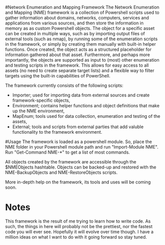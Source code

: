 #Network Enumeration and Mapping Framework
The Network Enumeration and Mapping (NME) framework is a collection of Powershell scripts used to gather information about domains, networks, computers, services and applications from various sources, and then store the information in memory as as custom Powershell objects. The object for a specific asset can be created in multiple ways, such as by importing output files of external tools (such as nmap), by running some of the enumeration scripts in the framework, or simply by creating them manually with built-in helper functions. Once created, the object acts as a structured placeholder for information gathered about that asset. Furthermore, and perhaps more importantly, the objects are supported as input to (most) other enumeration and testing scripts in the framework. This allows for easy access to all assets (no need to create separate target lists) and a flexible way to filter targets using the built-in capabilities of PowerShell.

The framework currently consists of the following scripts:
* Importer; used for importing data from external sources and create framework-specific objects,
* Environment; contains helper functions and object definitions that make up the NME environment,
* MapEnum; tools used for data collection, enumeration and testing of the assets,
* External; tools and scripts from external parties that add valuble functionality to the framework environment.

#Usage
The framework is loaded as a powershell module. So, place the NME folder in your Powershell module path and run "Import-Module NME". Run "Get-Command NME-*" to get a list of most commands.

All objects created by the framework are accessible through the $NMEObjects hashtable. Objects can be backed-up and restored with the NME-BackupObjects and NME-RestoreObjects scripts.

More in-depth help on the framework, its tools and uses will be coming soon.

# Notes
This framework is the result of me trying to learn how to write code. As such, the things in here will probably not be the prettiest, nor the fastest code you will ever see. Hopefully it will evolve over time though. I have a million ideas on what I want to do with it going forward so stay tuned.
